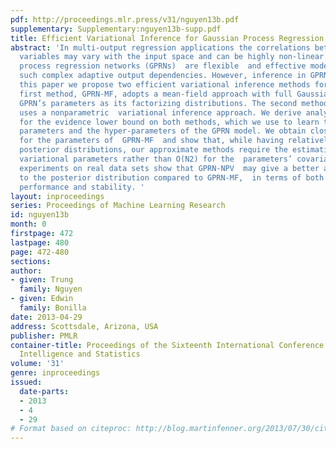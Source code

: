 ```yaml
---
pdf: http://proceedings.mlr.press/v31/nguyen13b.pdf
supplementary: Supplementary:nguyen13b-supp.pdf
title: Efficient Variational Inference for Gaussian Process Regression Networks
abstract: 'In multi-output regression applications the correlations between the response
  variables may vary with the input space and can be highly non-linear.  Gaussian
  process regression networks (GPRNs)  are flexible  and effective models to represent
  such complex adaptive output dependencies. However, inference in GPRNs is  intractable.  In
  this paper we propose two efficient variational inference methods for  GPRNs. The
  first method, GPRN-MF, adopts a mean-field approach with full Gaussians over the
  GPRN’s parameters as its factorizing distributions. The second method, GPRN-NPV,
  uses a nonparametric  variational inference approach. We derive analytical forms
  for the evidence lower bound on both methods, which we use to learn the variational
  parameters and the hyper-parameters of the GPRN model. We obtain closed-form updates
  for the parameters of  GPRN-MF  and show that, while having relatively complex approximate
  posterior distributions, our approximate methods require the estimation of  O(N)
  variational parameters rather than O(N2) for the  parameters’ covariances.  Our
  experiments on real data sets show that GPRN-NPV  may give a better approximation
  to the posterior distribution compared to GPRN-MF,  in terms of both predictive
  performance and stability. '
layout: inproceedings
series: Proceedings of Machine Learning Research
id: nguyen13b
month: 0
firstpage: 472
lastpage: 480
page: 472-480
sections: 
author:
- given: Trung
  family: Nguyen
- given: Edwin
  family: Bonilla
date: 2013-04-29
address: Scottsdale, Arizona, USA
publisher: PMLR
container-title: Proceedings of the Sixteenth International Conference on Artificial
  Intelligence and Statistics
volume: '31'
genre: inproceedings
issued:
  date-parts:
  - 2013
  - 4
  - 29
# Format based on citeproc: http://blog.martinfenner.org/2013/07/30/citeproc-yaml-for-bibliographies/
---
```

